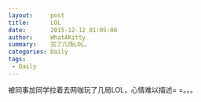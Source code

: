 ```yaml
---
layout:     post
title:      LOL
date:       2015-12-12 01:05:06
author:     WhatAKitty
summary:    完了几场LOL。
categories: Daily
tags:
 - Daily
---
```


被同事加同学拉着去网咖玩了几局LOL，心情难以描述= =。。。